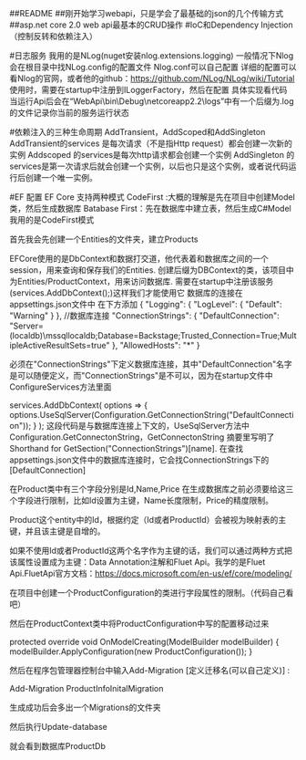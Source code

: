 ##README
##刚开始学习webapi，只是学会了最基础的json的几个传输方式
##asp.net core 2.0 web api最基本的CRUD操作
#IoC和Dependency Injection （控制反转和依赖注入）

#日志服务
我用的是NLog(nuget安装nlog.extensions.logging)
一般情况下Nlog会在根目录中找NLog.config的配置文件
Nlog.conf可以自己配置
详细的配置可以看Nlog的官网，或者他的github：https://github.com/NLog/NLog/wiki/Tutorial
使用时，需要在startup中注册到ILoggerFactory，然后在配置
具体实现看代码
当运行Api后会在“WebApi\bin\Debug\netcoreapp2.2\logs”中有一个后缀为.log的文件记录你当前的服务运行状态

#依赖注入的三种生命周期
AddTransient，AddScoped和AddSingleton
AddTransient的services 是每次请求（不是指Http request）都会创建一次新的实例
Addscoped 的services是每次http请求都会创建一个实例
AddSingleton 的services是第一次请求后就会创建一个实例，以后也只是这个实例，或者说代码运行后创建一个唯一实例。

#EF 配置
EF Core 支持两种模式
CodeFirst :大概的理解是先在项目中创建Model类，然后生成数据库
Batabase First：先在数据库中建立表，然后生成C#Model
我用的是CodeFirst模式

首先我会先创建一个Entities的文件夹，建立Products

EFCore使用的是DbContext和数据打交道，他代表着和数据库之间的一个session，用来查询和保存我们的Entities.
创建后缀为DBContext的类，该项目中为Entities/ProductContext，用来访问数据库.
需要在startup中注册该服务(services.AddDbContext<ProductContext>();)这样我们才能使用它
数据库的连接在appsettings.json文件中
在下方添加
{
  "Logging": {
    "LogLevel": {
      "Default": "Warning"
    }
  },
  //数据库连接
    "ConnectionStrings": {
      "DefaultConnection": "Server=(localdb)\\mssqllocaldb;Database=Backstage;Trusted_Connection=True;MultipleActiveResultSets=true"
    },
  "AllowedHosts": "*"
}

必须在"ConnectionStrings"下定义数据库连接，其中"DefaultConnection"名字是可以随便定义，而"ConnectionStrings"是不可以，因为在startup文件中ConfigureServices方法里面 


services.AddDbContext<ProductContext>(
                options => { options.UseSqlServer(Configuration.GetConnectionString("DefaultConnection")); }
            );
这段代码是与数据库连接上下文的，UseSqlServer方法中Configuration.GetConnectonString，GetConnectonString
摘要里写明了 Shorthand for GetSection("ConnectionStrings")[name].
在查找appsettings.json文件中的数据库连接时，它会找ConnectionStrings下的[DefaultConnection]

在Product类中有三个字段分别是Id,Name,Price
在生成数据库之前必须要给这三个字段进行限制，比如Id设置为主键，Name长度限制，Price的精度限制。

Product这个entity中的Id，根据约定（Id或者ProductId）会被视为映射表的主键，并且该主键是自增的。

如果不使用Id或者ProductId这两个名字作为主键的话，我们可以通过两种方式把该属性设置成为主键：Data Annotation注解和Fluet Api。我学的是Fluet Api.FluetApi官方文档：https://docs.microsoft.com/en-us/ef/core/modeling/

在项目中创建一个ProductConfiguration的类进行字段属性的限制。（代码自己看吧）

然后在ProductContext类中将ProductConfiguration中写的配置移动过来

protected override void OnModelCreating(ModelBuilder modelBuilder)
        {
            modelBuilder.ApplyConfiguration(new ProductConfiguration());
        }

然后在程序包管理器控制台中输入Add-Migration [定义迁移名(可以自己定义)] :

Add-Migration ProductInfoInitalMigration

生成成功后会多出一个Migrations的文件夹

然后执行Update-database

就会看到数据库ProductDb

















